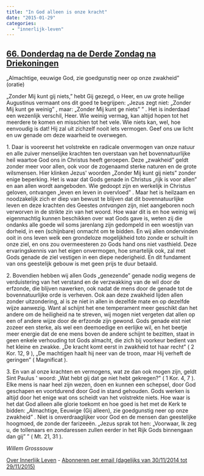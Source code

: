```yaml
---
title: "In God alleen is onze kracht"
date: "2015-01-29"
categories: 
  - "innerlijk-leven"
---
```


## [66\. Donderdag na de Derde Zondag na Driekoningen](http://ift.tt/1yzLT1Y)

„Almachtige, eeuwige God, zie goedgunstig neer op onze zwakheid” (oratie)

„Zonder Mij kunt gij niets,” hebt Gij gezegd, o Heer, en uw grote heilige Augustinus vermaant ons dit goed te begrijpen: „Jezus zegt niet: „Zonder Mij kunt ge weinig” , maar: „Zonder Mij kunt ge niets” ” . Het is inderdaad een wezenlijk verschil, Heer. Wie weinig vermag, kan altijd hopen tot het meerdere te komen en misschien tot het vele. Wie niets kan, wel, hoe eenvoudig is dat! Hij zal uit zichzelf nooit iets vermogen. Geef ons uw licht en uw genade om deze waarheid te overwegen.

1\. Daar is vooreerst het volstrekte en radicale onvermogen van onze natuur en alle zuiver menselijke krachten ten overstaan van het bovennatuurlijke heil waartoe God ons in Christus heeft geroepen. Deze „zwakheid” geldt zonder meer voor allen, ook voor de zogenaamd sterke naturen en de grote wilsmensen. Hier klinken Jezus' woorden „Zonder Mij kunt gij niets” zonder enige beperking. Het is waar dat Gods genade in Christus „rijk is voor allen” en aan allen wordt aangeboden. Wie gedoopt zijn en werkelijk in Christus geloven, ontvangen „leven en leven in overvloed” . Maar het is heilzaam en noodzakelijk zich er diep van bewust te blijven dat dit bovennatuurlijke leven en deze krachten des Geestes _ontvangen_ zijn, niet aangeboren noch verworven in de strikte zin van het woord. Hoe waar dit is en hoe weinig wij eigenmachtig kunnen beschikken over wat Gods gave is, weten zij die ondanks alle goede wil soms jarenlang zijn gedompeld in een woestijn van dorheid, in een (schijnbare) onmacht om te bidden. En wij allen ondervinden ooit in ons leven welk een grondeloze mogelijkheid toto zonde er schuilt in onze ziel, en ons zou overmeesteren zo Gods hand ons niet vasthield. Deze ervaringskennis van het eigen onvermogen, hoe smartelijk ook, zal met Gods genade de ziel vestigen in een diepe nederigheid. En dit fundament van ons geestelijk gebouw is met geen prijs te duur betaald.

2\. Bovendien hebben wij allen Gods „genezende” genade nodig wegens de verduistering van het verstand en de verzwakking van de wil door de erfzonde, die blijven nawerken, ook nadat de mens door de genade tot de bovennatuurlijke orde is verheven. Ook aan deze zwakheid lijden allen zonder uitzondering, al is ze niet in allen in dezelfde mate en op dezelfde wijze aanwezig. Want al schijnt het ene temperament meer geschikt dan het andere om de heiligheid na te streven, wij mogen niet vergeten dat allen op een of andere wijze door de erfzonde zijn gewond. Gods genade eist niet zozeer een sterke, als wel een deemoedige en eerlijke wil, en het beetje meer energie dat de ene mens boven de andere schijnt te bezitten, staat in geen enkele verhouding tot Gods almacht, die zich bij voorkeur bedient van het kleine en zwakke. „De kracht komt eerst in zwakheid tot haar recht” ( 2 Kor. 12, 9 ), „De machtigen haalt hij neer van de troon, maar Hij verheft de geringen” ( Magnificat ).

3\. En van al onze krachten en vermogens, wat ze dan ook mogen zijn, geldt Sint Paulus ' woord: „Wat hebt gij dat ge niet hebt gekregen?” ( 1 Kor. 4, 7 ). Elke mens is naar heel zijn wezen, doen en kunnen een schepsel, door God geschapen en voortdurend door God in stand gehouden. Gods werken is altijd door het enige wat ons scheidt van het volstrekte niets. Hoe waar is het dat God alleen alle glorie toekomt en hoe goed is het met de Kerk te bidden: „Almachtige, Eeuwige (Gij alleen), zie goedgunstig neer op onze zwakheid” . Niet is onverdraaglijker voor God en de mensen dan geestelijke hoogmoed, de zonde der farizeeën. „Jezus sprak tot hen: „Voorwaar, Ik zeg u, de tollenaars en zondaressen zullen eerder in het Rijk Gods binnengaan dan gij” ” ( Mt. 21, 31 ).

_Willem Grosssouw_

[Over Innerlijk Leven](http://ift.tt/1y6X5mY) - [Abonneren per email (dagelijks van 30/11/2014 tot 29/11/2015)](http://eepurl.com/9P3DT)
